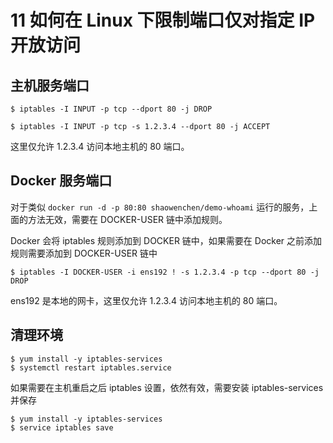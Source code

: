 # **11 如何在 Linux 下限制端口仅对指定 IP 开放访问**


## **主机服务端口**

```
$ iptables -I INPUT -p tcp --dport 80 -j DROP

$ iptables -I INPUT -p tcp -s 1.2.3.4 --dport 80 -j ACCEPT
```

这里仅允许 1.2.3.4 访问本地主机的 80 端口。

## **Docker 服务端口**

对于类似 `docker run -d -p 80:80 shaowenchen/demo-whoami` 运行的服务，上面的方法无效，需要在 DOCKER-USER 链中添加规则。

Docker 会将 iptables 规则添加到 DOCKER 链中，如果需要在 Docker 之前添加规则需要添加到 DOCKER-USER 链中

```
$ iptables -I DOCKER-USER -i ens192 ! -s 1.2.3.4 -p tcp --dport 80 -j DROP
```

ens192 是本地的网卡，这里仅允许 1.2.3.4 访问本地主机的 80 端口。

## **清理环境**

```
$ yum install -y iptables-services
$ systemctl restart iptables.service
```

如果需要在主机重启之后 iptables 设置，依然有效，需要安装 iptables-services 并保存

```
$ yum install -y iptables-services
$ service iptables save
```